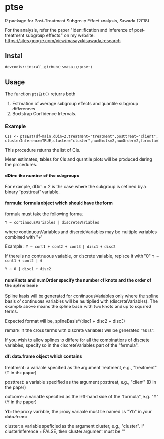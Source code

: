# ptse
R package for Post-Treatment Subgroup Effect analysis, Sawada (2018)

 For the analysis, refer the paper "Identification and inference of post-treatment subgroup effects." on my website: https://sites.google.com/view/masayukisawada/research

## Instal
```devtools::install_github("SMasa11/ptse")```

## Usage
The function `ptsEst()` returns both
1. Estimation of average subgroup effects and quantile subgroup differences
2. Bootstrap Confidence Intervals.

### Example
```
CIs <- ptsEst(df=main,dDim=2,treatment="treatment",posttreat="client",
clusterInference=TRUE,cluster="cluster",numKnots=2,numOrder=2,formula=formula,Ytype="Yb")
```
This procedure returns the list of CIs. 

Mean estimates, tables for CIs and quantile plots will be produced during the procedures.

#### dDim: the number of the subgroups
For example, dDim = 2 is the case where the subgroup is defined by a binary "posttreat" variable.

#### formula: formula object which should have the form
 formula must take the following format

 ```Y ~ continuousVariables | discreteVariables```
 
 where continuousVariables and discreteVariables may be multiple variables combined with "+"
 
 Example :
 ``` Y ~ cont1 + cont2 + cont3 | disc1 + disc2 ```
 
 If there is no continuous variable, or discrete variable, replace it with "0"
 ``` Y ~ cont1 + cont2 | 0 ```
 
 ``` Y ~ 0 | disc1 + disc2 ```

#### numKnots and numOrder specify the number of knots and the order of the spline basis
 Spline basis will be generated for continuousVariables only
 where the spline basis of continuous variables will be multiplied with (discreteVariables). The example above means the spline basis with two knots and up to squared terms.
 
  Expected format will be, splineBasis*(disc1 + disc2 + disc3)
  
  
  remark: if the cross terms with discrete variables will be generated "as is".
  
  If you wish to allow splines to differe for all the combinations of discrete variables, specify so in the discreteVariables part of the "formula".

#### df: data.frame object which contains
 treatment: a variable specified as the argument treatment, e.g., "treatment" (T in the paper)
 
 posttreat: a variable specified as the argument posttreat, e.g., "client" (D in the paper)
 
 outcome: a variable specified as the left-hand side of the "formula", e.g. "Y" (Y in the paper)
 
 Yb: the proxy variable, the proxy variable must be named as "Yb" in your data.frame
 
 cluster: a variable speficied as the argument cluster, e.g., "cluster".
  If clusterInference = FALSE, then cluster argument must be "" 
